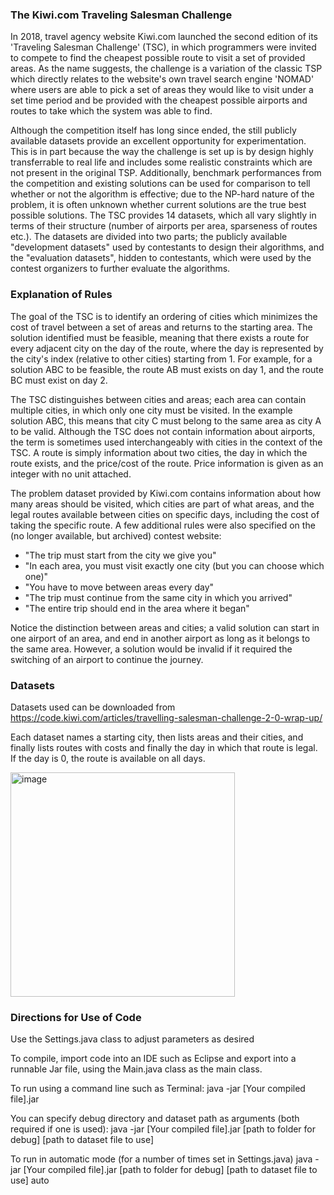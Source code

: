 ### The Kiwi.com Traveling Salesman Challenge 
In 2018, travel agency website Kiwi.com launched the second edition of its 'Traveling Salesman Challenge'
(TSC), in which programmers were invited to compete to find the cheapest possible route to visit a set of
provided areas. As the name suggests, the challenge is a variation of the classic TSP which directly
relates to the website's own travel search engine 'NOMAD' where users are able to pick a set of areas
they would like to visit under a set time period and be provided with the cheapest possible airports and
routes to take which the system was able to find.

Although the competition itself has long since ended, the still publicly available datasets provide an
excellent opportunity for experimentation. This is in part because the way the challenge is set up is by
design highly transferrable to real life and includes some realistic constraints which are not present in the
original TSP. Additionally, benchmark performances from the competition and existing solutions can be
used for comparison to tell whether or not the algorithm is effective; due to the NP-hard nature of the
problem, it is often unknown whether current solutions are the true best possible solutions. The TSC
provides 14 datasets, which all vary slightly in terms of their structure (number of airports per area,
sparseness of routes etc.). The datasets are divided into two parts; the publicly available "development
datasets" used by contestants to design their algorithms, and the "evaluation datasets", hidden to
contestants, which were used by the contest organizers to further evaluate the algorithms.


### Explanation of Rules
The goal of the TSC is to identify an ordering of cities which minimizes the cost of travel between a set of
areas and returns to the starting area. The solution identified must be feasible, meaning that there exists
a route for every adjacent city on the day of the route, where the day is represented by the city's index
(relative to other cities) starting from 1. For example, for a solution ABC to be feasible, the route AB must
exists on day 1, and the route BC must exist on day 2.

The TSC distinguishes between cities and areas; each area can contain multiple cities, in which only one
city must be visited. In the example solution ABC, this means that city C must belong to the same area as
city A to be valid. Although the TSC does not contain information about airports, the term is sometimes
used interchangeably with cities in the context of the TSC. A route is simply information about two cities,
the day in which the route exists, and the price/cost of the route. Price information is given as an integer
with no unit attached.

The problem dataset provided by Kiwi.com contains information about how many areas should be
visited, which cities are part of what areas, and the legal routes available between cities on specific days,
including the cost of taking the specific route. A few additional rules were also specified on the (no
longer available, but archived) contest website:
* "The trip must start from the city we give you"
* "In each area, you must visit exactly one city (but you can choose which one)"
* "You have to move between areas every day"
* "The trip must continue from the same city in which you arrived"
* "The entire trip should end in the area where it began"

Notice the distinction between areas and cities; a valid solution can start in one airport of an area, and
end in another airport as long as it belongs to the same area. However, a solution would be invalid if it
required the switching of an airport to continue the journey.

### Datasets

Datasets used can be downloaded from
https://code.kiwi.com/articles/travelling-salesman-challenge-2-0-wrap-up/

Each dataset names a starting city, then lists areas and their cities, and
finally lists routes with costs and finally the day in which that route is legal. If the day is 0, the route is
available on all days.

<img width="359" alt="image" src="https://github.com/Petter-Programs/Travelling-Salesman-Challenge/assets/78438600/62c48f8f-2350-49c6-b808-8a43b0d57e62">

### Directions for Use of Code
Use the Settings.java class to adjust parameters as desired

To compile, import code into an IDE such as Eclipse and export into a runnable Jar file, using the Main.java class as the main class.

To run using a command line such as Terminal:
java -jar [Your compiled file].jar

You can specify debug directory and dataset path as arguments (both required if one is used):
java -jar [Your compiled file].jar [path to folder for debug] [path to dataset file to use]

To run in automatic mode (for a number of times set in Settings.java)
java -jar [Your compiled file].jar [path to folder for debug] [path to dataset file to use] auto



